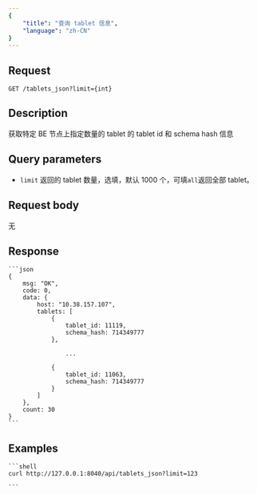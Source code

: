 ```yaml
---
{
    "title": "查询 tablet 信息",
    "language": "zh-CN"
}
---
```


## Request

`GET /tablets_json?limit={int}`

## Description

获取特定 BE 节点上指定数量的 tablet 的 tablet id 和 schema hash 信息

## Query parameters

* `limit`
    返回的 tablet 数量，选填，默认 1000 个，可填`all`返回全部 tablet。

## Request body

无

## Response

    ```json
    {
        msg: "OK",
        code: 0,
        data: {
            host: "10.38.157.107",
            tablets: [
                {
                    tablet_id: 11119,
                    schema_hash: 714349777
                },

                    ...

                {
                    tablet_id: 11063,
                    schema_hash: 714349777
                }
            ]
        },
        count: 30
    }
    ```
## Examples


    ```shell
    curl http://127.0.0.1:8040/api/tablets_json?limit=123

    ```

